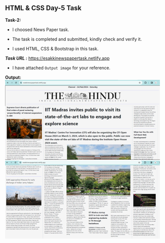 ## HTML & CSS Day-5 Task   

**Task-2:**   

 - I choosed News Paper task.

 - The task is completed and submitted, kindly check and verify it.

 - I used HTML, CSS & Bootstrap in this task.

 **_Task URL :_**  https://esakkinewspapertask.netlify.app

 - I have attached `Output image` for your reference.

 **Output:**
    ![Output1](assets/Output/page1.PNG)
    ![Output1](assets/Output/page2.PNG)




   